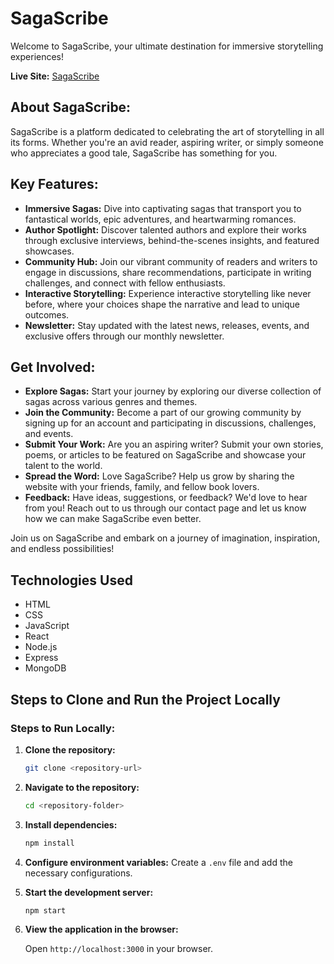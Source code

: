 # SagaScribe

Welcome to SagaScribe, your ultimate destination for immersive storytelling experiences!

**Live Site:** [SagaScribe](https://saga-scribe.web.app)

## About SagaScribe:
SagaScribe is a platform dedicated to celebrating the art of storytelling in all its forms. Whether you're an avid reader, aspiring writer, or simply someone who appreciates a good tale, SagaScribe has something for you.

## Key Features:
- **Immersive Sagas:** Dive into captivating sagas that transport you to fantastical worlds, epic adventures, and heartwarming romances.
- **Author Spotlight:** Discover talented authors and explore their works through exclusive interviews, behind-the-scenes insights, and featured showcases.
- **Community Hub:** Join our vibrant community of readers and writers to engage in discussions, share recommendations, participate in writing challenges, and connect with fellow enthusiasts.
- **Interactive Storytelling:** Experience interactive storytelling like never before, where your choices shape the narrative and lead to unique outcomes.
- **Newsletter:** Stay updated with the latest news, releases, events, and exclusive offers through our monthly newsletter.

## Get Involved:
- **Explore Sagas:** Start your journey by exploring our diverse collection of sagas across various genres and themes.
- **Join the Community:** Become a part of our growing community by signing up for an account and participating in discussions, challenges, and events.
- **Submit Your Work:** Are you an aspiring writer? Submit your own stories, poems, or articles to be featured on SagaScribe and showcase your talent to the world.
- **Spread the Word:** Love SagaScribe? Help us grow by sharing the website with your friends, family, and fellow book lovers.
- **Feedback:** Have ideas, suggestions, or feedback? We'd love to hear from you! Reach out to us through our contact page and let us know how we can make SagaScribe even better. 

Join us on SagaScribe and embark on a journey of imagination, inspiration, and endless possibilities!

## Technologies Used

- HTML
- CSS
- JavaScript
- React
- Node.js
- Express
- MongoDB

## Steps to Clone and Run the Project Locally

### Steps to Run Locally:

1. **Clone the repository:**

    ```bash
    git clone <repository-url>
    ```

2. **Navigate to the repository:**

    ```bash
    cd <repository-folder>
    ```

3. **Install dependencies:**

    ```bash
    npm install
    ```

4. **Configure environment variables:** Create a `.env` file and add the necessary configurations.

5. **Start the development server:**

    ```bash
    npm start
    ```

6. **View the application in the browser:**

    Open `http://localhost:3000` in your browser.
